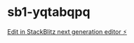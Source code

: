 # sb1-yqtabqpq

[Edit in StackBlitz next generation editor ⚡️](https://stackblitz.com/~/github.com/Shesh11421/sb1-yqtabqpq)
